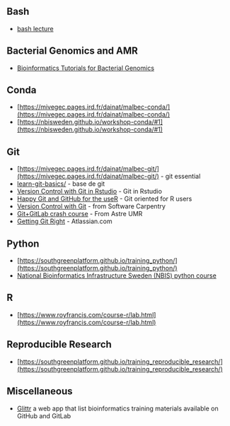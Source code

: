 ## Bash

* [bash lecture](programming/bash/Bash_lecture.pdf)


## Bacterial Genomics and AMR

* [Bioinformatics Tutorials for Bacterial Genomics](https://jhayer.github.io/bacterial_genomics_training/#usage/)

## Conda

* [https://mivegec.pages.ird.fr/dainat/malbec-conda/](https://mivegec.pages.ird.fr/dainat/malbec-conda/)
* [https://nbisweden.github.io/workshop-conda/#1](https://nbisweden.github.io/workshop-conda/#1)

## Git

* [https://mivegec.pages.ird.fr/dainat/malbec-git/](https://mivegec.pages.ird.fr/dainat/malbec-git/) - git essential
* [learn-git-basics/](https://www.freecodecamp.org/news/learn-git-basics/) - base de git
* [Version Control with Git in Rstudio](https://epiverse-trace.github.io/git-rstudio-basics/index.html) - Git in Rstudio
* [Happy Git and GitHub for the useR](https://happygitwithr.com/) - Git oriented for R users
* [Version Control with Git](https://swcarpentry.github.io/git-novice/index.html) - from Software Carpentry
* [Git+GitLab crash course](https://forgemia.inra.fr/umr-astre/training/forgemia-tutorial) - From Astre UMR
* [Getting Git Right](https://www.atlassian.com/fr/git) - Atlassian.com

## Python

* [https://southgreenplatform.github.io/training_python/](https://southgreenplatform.github.io/training_python/)
* [National Bioinformatics Infrastructure Sweden (NBIS) python course](https://nbisweden.github.io/workshop-python/)

## R

* [https://www.royfrancis.com/course-r/lab.html](https://www.royfrancis.com/course-r/lab.html)

## Reproducible Research
 
* [https://southgreenplatform.github.io/training_reproducible_research/](https://southgreenplatform.github.io/training_reproducible_research/)

## Miscellaneous

* [Glittr](https://glittr.org/?per_page=25&sort_by=stargazers&sort_direction=desc) a web app that list bioinformatics training materials available on GitHub and GitLab